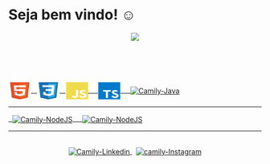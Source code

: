 <h1> Seja bem vindo! ☺️ </h1>

<div align="center">
  <a href="https://github.com/camily-cs">
  <img height="180em" src="https://github-readme-stats.vercel.app/api/top-langs/?username=camily-cs&layout=compact&langs_count=16&theme=dracula"/>
</div>
  
<br><br>
  
 <div style="display: inline_block"><br>
  <img align="center" alt="Camily-HTML" height="35" width="45" src="https://raw.githubusercontent.com/devicons/devicon/master/icons/html5/html5-original.svg">
   &nbsp
  <img align="center" alt="camily-CSS" height="35" width="45" src="https://raw.githubusercontent.com/devicons/devicon/master/icons/css3/css3-original.svg">
   &nbsp
  <img align="center" alt="Camily-JS" height="35" width="45" src=https://raw.githubusercontent.com/devicons/devicon/master/icons/javascript/javascript-plain.svg>
   &nbsp &nbsp
  <img align="center" alt="Camily-TS" height="35" width="45" src="https://raw.githubusercontent.com/devicons/devicon/master/icons/typescript/typescript-plain.svg">
   &nbsp &nbsp
  <img align="center" alt="Camily-Java" height="40" width="50" src="https://cdn.jsdelivr.net/gh/devicons/devicon/icons/java/java-original-wordmark.svg" />
 </div>
   
 <hr>
   
<div style="display: inline_block">
  &nbsp
  <img align="center" alt="Camily-NodeJS"  src="https://img.shields.io/badge/Node.js-43853D?style=for-the-badge&logo=node.js&logoColor=white">
  &nbsp  &nbsp
  <img align="center" alt="Camily-NodeJS"  src="https://img.shields.io/badge/Express.js-404D59?style=for-the-badge">
</div>
   
<hr>
   
   
   
<div style="display: inline_block" align="center"><br>
  <a href="https://www.linkedin.com/in/camily-cruz-2331991a6/" target="blank">
    <img align="center" alt="Camily-Linkedin"  src="https://img.shields.io/badge/LinkedIn-0077B5?style=for-the-badge&logo=linkedin&logoColor=white">
  </a>
    &nbsp 
  <a href="https://www.instagram.com/camilycruzs/" target="blank">
    <img align="center" alt="camily-Instagram" src="https://img.shields.io/badge/Instagram-E4405F?style=for-the-badge&logo=instagram&logoColor=white">
  </a>
</div>
